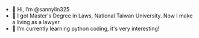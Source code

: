 - 👋 Hi, I’m @sannylin325
- 👀 I got Master's Degree in Laws, National Taiwan University. Now I make a living as a lawyer.
- 🌱 I’m currently learning python coding, it's very interesting!
 
<!---
- 💞️
- 📫 
- 😄 
- ⚡
sannylin325/sannylin325 is a ✨ special ✨ repository because its `README.md` (this file) appears on your GitHub profile.
You can click the Preview link to take a look at your changes.
--->
